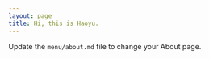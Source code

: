 ```yaml
---
layout: page
title: Hi, this is Haoyu. 
---
```


Update the `menu/about.md` file to change your About page.
